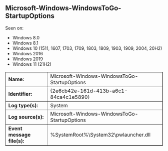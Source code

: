 ## Microsoft-Windows-WindowsToGo-StartupOptions

Seen on:
* Windows 8.0
* Windows 8.1
* Windows 10 (1511, 1607, 1703, 1709, 1803, 1809, 1903, 1909, 2004, 20H2)
* Windows 2016
* Windows 2019
* Windows 11 (21H2)

<table border="1" class="docutils">
  <tbody>
    <tr>
      <td><b>Name:</b></td>
      <td>Microsoft-Windows-WindowsToGo-StartupOptions</td>
    </tr>
    <tr>
      <td><b>Identifier:</b></td>
      <td>{2e6cb42e-161d-413b-a6c1-84ca4c1e5890}</td>
    </tr>
    <tr>
      <td><b>Log type(s):</b></td>
      <td>System</td>
    </tr>
    <tr>
      <td><b>Log source(s):</b></td>
      <td>Microsoft-Windows-WindowsToGo-StartupOptions</td>
    </tr>
    <tr>
      <td><b>Event message file(s):</b></td>
      <td>%SystemRoot%\System32\pwlauncher.dll</td>
    </tr>
  </tbody>
</table>

&nbsp;

